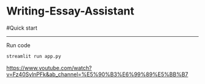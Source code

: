 # Writing-Essay-Assistant
#Quick start
***
Run code
```python
streamlit run app.py
```



https://www.youtube.com/watch?v=Fz40SylnPFk&ab_channel=%E5%90%B3%E6%99%89%E5%BB%B7
